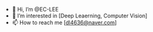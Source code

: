 - 👋 Hi, I’m @EC-LEE
- 👀 I’m interested in [Deep Leaerning, Computer Vision]
- 📫 How to reach me [dl4636@naver.com]

<!---
EC-LEE/EC-LEE is a ✨ special ✨ repository because its `README.md` (this file) appears on your GitHub profile.
You can click the Preview link to take a look at your changes.
--->
